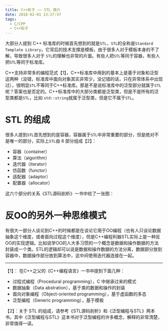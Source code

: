 ```yaml
---
title: C++轮子 —— STL 简介
date: 2018-02-01 13:27:57
tags:
  - C/CPP
  - C++轮子
---
```


大部分人提到 C++ 标准库的时候首先想到的就是`STL`，`STL`的全称是`Standard Template Library`，它背后的技术支撑是模板，由于很多人对于模板本身的不了解，导致很多人对于 `STL`的理解也非常的片面。有些人把`STL`等同于容器，有些人把`STL`等同于标准库。

C++支持非常多的编程范式【1】，C++标准库中用到的基本上是基于对象和泛型这两种（没错，标准库中面向对象其实非常少，没记错的话，只在异常体系中出现过），很明显`STL`不等同于C++标准库。那是不是说标准库中的泛型部分就属于`STL`呢？答案也是否定的。C++标准库中的大部分类都是泛型类，但是不是所有的泛型类都是`STL`，比如
`std::string`就属于泛型类，但是它不属于`STL`。

<!--more-->

# STL 的组成

很多人提到`STL`首先想到的是容器，容器属于`STL`中非常重要的部分，但是绝对不是唯一的部分，实际上`STL`由 6 部分组成【2】：

- 容器（container）
- 算法（algorithm）
- 迭代器（iterator）
- 仿函数（functor）
- 适配器（adaptor）
- 配置器（allocator）

这六个部分的关系《STL源码剖析》一书中给了一张图：

# 反OO的另外一种思维模式

有很大一部分人谈论到C++的时候都是在谈论它用于OO编程（也有人只谈论数据抽象这个维度，或者面向过程这个维度），但是C++编程利器STL实际上是一种反OO的实现逻辑。比如说学OO的人大多习惯的一个概念是数据和操作数据的方法封装成一个类。STL的逻辑却可以说是数据和操作数据的方法分离，数据部分放到容器中，数据操作部分放到算法中，这中间使用迭代器连接在一起。

----

【1】： 在C++之父的《C++编程语言》一书中提到下面几种：

- 过程式编程（Procedural programming），C 中继承过来的模式
- 数据抽象（Data abstration），基于类的数据和操作的封装
- 面向对象编程（Object-oriented programming），基于虚函数的多态
- 泛型编程（Generic programming），基于模板

【2】：关于 STL 的组成，请参考《STL源码剖析》和《泛型编程与STL》两本书。其中《泛型编程与STL》这本书对于泛型编程的许多概念，解释的非常清楚，非常值得一读。
